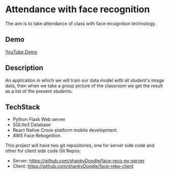 # Attendance with face recognition 
The aim is to take attendance of class with face recognition technology.

## Demo
[YouTube Demo](https://www.youtube.com/watch?v=s0rqyZr5NgA)

## Description 
An application in which we will train our data model with all student's image data, then when we take a group picture of the classroom we get the result as a list of the present students.

## TechStack
* Python Flask Web server
* SQLite3 Database
* React Native Cross-platform mobile development.
* AWS Face Rekognition.

This project will have two git repositories, one for server side code and other for client side code
Git Repos:
- Server: https://github.com/shankyDoodle/face-reco-py-server
- Client: https://github.com/shankyDoodle/face-reko-client